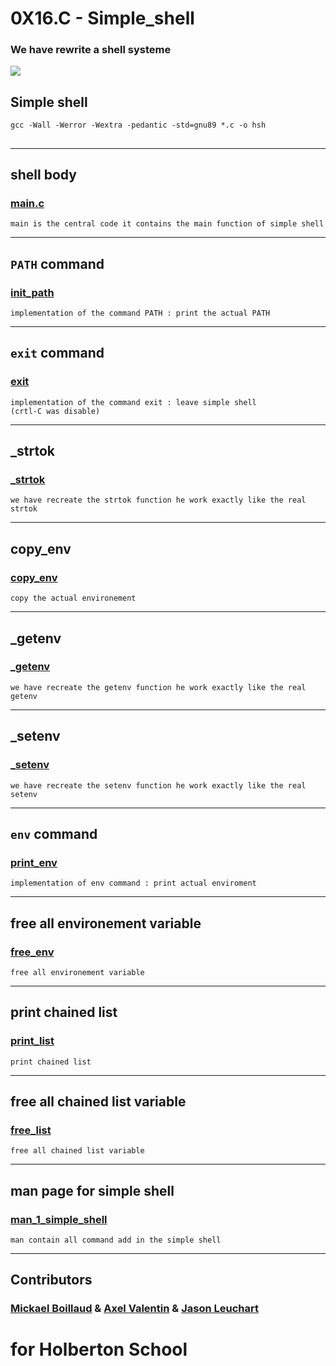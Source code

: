 # 0X16.C - Simple_shell
### We have rewrite a shell systeme

![](https://s3.amazonaws.com/intranet-projects-files/holbertonschool-low_level_programming/235/shell.jpeg)
## Simple shell
```
gcc -Wall -Werror -Wextra -pedantic -std=gnu89 *.c -o hsh
```

## 
***
## shell body
### [main.c](./main.c)
```
main is the central code it contains the main function of simple shell
```

***
## `PATH` command
### [init_path](./init_path.c)
```
implementation of the command PATH : print the actual PATH
```

***
## `exit` command
### [exit](./exit)

```
implementation of the command exit : leave simple shell 
(crtl-C was disable)
```

***
## _strtok
###  [_strtok](./_strtok)
```
we have recreate the strtok function he work exactly like the real strtok
```
***
## copy_env
### [copy_env](./copy_env.c)
```
copy the actual environement 
```

***
## _getenv 
###  [_getenv](_getenv.c)
```
we have recreate the getenv function he work exactly like the real getenv
```

***
## _setenv
### [_setenv](./_setenv.c)
```
we have recreate the setenv function he work exactly like the real setenv
```

***
## `env` command
### [print_env](./print_env.c)
```
implementation of env command : print actual enviroment
```

***
## free all environement variable
### [free_env](./free_env.c)
``` 
free all environement variable
```
***
## print chained list
### [print_list](./print_list.c)
```
print chained list
```

***
## free all chained list variable
### [free_list](./free_list.c)
```
free all chained list variable
```

***
## man page for simple shell
### [man_1_simple_shell](./man_1_simple_shell)
```
man contain all command add in the simple shell
```
***

## Contributors

 ### [Mickael Boillaud](https://github.com/Camaltra) & [Axel Valentin](https://github.com/Pixeloceax) & [Jason Leuchart](https://github.com/Astambar)

# for Holberton School